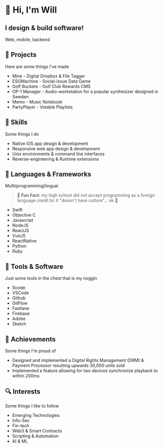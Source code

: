 # 👋 Hi, I'm Will

## I design & build software!

Web, mobile, backend

## :art: Projects

Here are some things I've made

- Mine - Digital Dropbox & File Tagger
- ESGMachine - Social-Issue Data Game
- Golf Buckets - Golf Club Rewards CMS
- OP-1 Manager - Audio-workstation for a popular synthesizer designed in Sweden
- Memo - Music Notebook
- PartyPlayer - Votable Playlists

## :muscle: Skills

Some things I do

- Native iOS app design & development
- Responsive web app design & development
- Unix environments & command line interfaces
- Reverse-engineering & Runtime extensions

## :abacus: Languages & Frameworks

Multi(programming)lingual

> :memo: **Fun Fact:** my high school did not accept programming as a foreign language credit bc it "doesn't have culture"... ok :shrug:

- Swift
- Objective C
- Javascript
- NodeJS
- ReactJS
- VueJS
- ReactNative
- Python
- Ruby

## :toolbox: Tools & Software

Just some tools in the chest that is my noggin

- Xcode
- VSCode
- Github
- GitFlow
- Fastlane
- Firebase
- Adobe
- Sketch

## :tada: Achievements

Some things I'm proud of

- Designed and implemented a Digital Rights Management (DRM) & Payment Processor resulting upwards 30,000 units sold
- Implemented a feature allowing for two devices synchronize playback to within 200ms

## :mag: Interests

Some things I like to follow

- Emerging Technologies
- Info-Sec
- Fin-tech
- Web3 & Smart Contracts
- Scripting & Automation
- AI & ML
